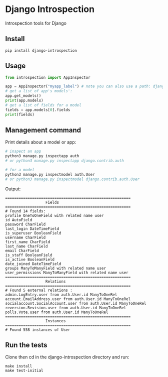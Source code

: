 # Django Introspection

Introspection tools for Django

## Install

`pip install django-introspection`

## Usage

   ```python
   from introspection import AppInspector
   
   app = AppInspector("myapp_label") # note you can also use a path: django.contrib.auth
   # get a list of app's models':
   app.get_models()
   print(app.models)
   # get a list of fields for a model
   fields = app.models[0].fields
   print(fields)
   ```

## Management command

Print details about a model or app:

   ```python
   # inspect an app
   python3 manage.py inspectapp auth
   # or python3 manage.py inspectapp django.contrib.auth
   
   # for a model
   python3 manage.py inspectmodel auth.User
   # or python3 manage.py inspectmodel django.contrib.auth.User
   ```
   
Output:

   ```
========================================================
                     Fields
========================================================
# Found 14 fields: 
profile OneToOneField with related name user 
id AutoField 
password CharField 
last_login DateTimeField 
is_superuser BooleanField 
username CharField 
first_name CharField 
last_name CharField 
email CharField 
is_staff BooleanField 
is_active BooleanField 
date_joined DateTimeField 
groups ManyToManyField with related name user 
user_permissions ManyToManyField with related name user 
========================================================
                     Relations
========================================================
# Found 5 external relations : 
admin.LogEntry.user from auth.User.id ManyToOneRel  
account.EmailAddress.user from auth.User.id ManyToOneRel  
socialaccount.SocialAccount.user from auth.User.id ManyToOneRel  
reversion.Revision.user from auth.User.id ManyToOneRel  
polls.Vote.user from auth.User.id ManyToOneRel  
========================================================
                     Instances
========================================================
# Found 558 instances of User
   ```

## Run the tests

Clone then cd in the django-introspection directory and run:

```
make install
make test-initial
```